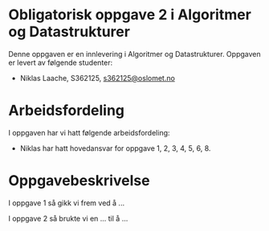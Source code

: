 # Obligatorisk oppgave 2 i Algoritmer og Datastrukturer

Denne oppgaven er en innlevering i Algoritmer og Datastrukturer. 
Oppgaven er levert av følgende studenter:
* Niklas Laache, S362125, s362125@oslomet.no

# Arbeidsfordeling

I oppgaven har vi hatt følgende arbeidsfordeling:
* Niklas har hatt hovedansvar for oppgave 1, 2, 3, 4, 5, 6, 8.

# Oppgavebeskrivelse

I oppgave 1 så gikk vi frem ved å ...

I oppgave 2 så brukte vi en ... til å ...

